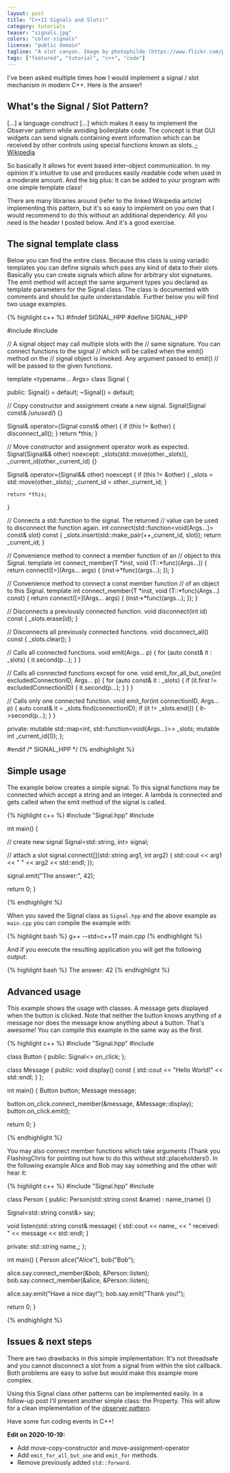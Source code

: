 ```yaml
---
layout: post
title: "C++11 Signals and Slots!"
category: tutorials
teaser: "signals.jpg"
colors: "color-signals"
license: "public domain"
tagline: "A slot canyon. Image by photophilde (https://www.flickr.com/photos/photophilde/5000685616/)"
tags: ["featured", "tutorial", "c++", "code"]
---
```


I've been asked multiple times how I would implement a signal / slot mechanism in modern C++. Here is the answer!

<!--more-->

## What's the Signal / Slot Pattern?

<div class="quote"> [...] a language construct [...] which makes it easy to implement the Observer pattern while avoiding boilerplate code. The concept is that GUI widgets can send signals containing event information which can be received by other controls using special functions known as slots.<a href="https://en.wikipedia.org/wiki/Signals_and_slots"> - Wikipedia</a></div>

So basically it allows for event based inter-object communication. In my opinion it's intuitive to use and produces easily readable code when used in a moderate amount. And the big plus: It can be added to your program with one simple template class!

There are many libraries around (refer to the linked Wikipedia article) implementing this pattern, but it's so easy to implement on you own that I would recommend to do this without an additional dependency. All you need is the header I posted below. And it's a good exercise.

## The signal template class

Below you can find the entire class. Because this class is using variadic templates you can define signals which pass any kind of data to their slots. Basically you can create signals which allow for arbitrary slot signatures. The emit method will accept the same argument types you declared as template parameters for the Signal class. The class is documented with comments and should be quite understandable. Further below you will find two usage examples.

{% highlight c++ %}
#ifndef SIGNAL_HPP
#define SIGNAL_HPP

#include <functional>
#include <map>

// A signal object may call multiple slots with the
// same signature. You can connect functions to the signal
// which will be called when the emit() method on the
// signal object is invoked. Any argument passed to emit()
// will be passed to the given functions.

template <typename... Args>
class Signal {

 public:
  Signal()  = default;
  ~Signal() = default;

  // Copy constructor and assignment create a new signal.
  Signal(Signal const& /*unused*/) {}

  Signal& operator=(Signal const& other) {
    if (this != &other) {
      disconnect_all();
    }
    return *this;
  }

  // Move constructor and assignment operator work as expected.
  Signal(Signal&& other) noexcept:
    _slots(std::move(other._slots)),
    _current_id(other._current_id) {}

  Signal& operator=(Signal&& other) noexcept {
    if (this != &other) {
      _slots     = std::move(other._slots);
      _current_id = other._current_id;
    }

    return *this;
  }


  // Connects a std::function to the signal. The returned
  // value can be used to disconnect the function again.
  int connect(std::function<void(Args...)> const& slot) const {
    _slots.insert(std::make_pair(++_current_id, slot));
    return _current_id;
  }

   // Convenience method to connect a member function of an
   // object to this Signal.
  template <typename T>
  int connect_member(T *inst, void (T::*func)(Args...)) {
    return connect([=](Args... args) { 
      (inst->*func)(args...); 
    });
  }

  // Convenience method to connect a const member function
  // of an object to this Signal.
  template <typename T>
  int connect_member(T *inst, void (T::*func)(Args...) const) {
    return connect([=](Args... args) {
      (inst->*func)(args...); 
    });
  }

  // Disconnects a previously connected function.
  void disconnect(int id) const {
    _slots.erase(id);
  }

  // Disconnects all previously connected functions.
  void disconnect_all() const {
    _slots.clear();
  }

  // Calls all connected functions.
  void emit(Args... p) {
    for (auto const& it : _slots) {
      it.second(p...);
    }
  }

  // Calls all connected functions except for one.
  void emit_for_all_but_one(int excludedConnectionID, Args... p) {
    for (auto const& it : _slots) {
      if (it.first != excludedConnectionID) {
        it.second(p...);
      }
    }
  }

  // Calls only one connected function.
  void emit_for(int connectionID, Args... p) {
    auto const& it = _slots.find(connectionID);
    if (it != _slots.end()) {
      it->second(p...);
    }
  }

 private:
  mutable std::map<int, std::function<void(Args...)>> _slots;
  mutable int                                         _current_id{0};
};

#endif /* SIGNAL_HPP */
{% endhighlight %}

## Simple usage

The example below creates a simple signal. To this signal functions may be connected which accept a string and an integer. A lambda is connected and gets called when the emit method of the signal is called.

{% highlight c++ %}
#include "Signal.hpp"
#include <iostream>

int main() {

  // create new signal
  Signal<std::string, int> signal;

  // attach a slot
  signal.connect([](std::string arg1, int arg2) {
    std::cout << arg1 << " " << arg2 << std::endl;
  });

  signal.emit("The answer:", 42);

  return 0;
}

{% endhighlight %}

When you saved the Signal class as `Signal.hpp` and the above example as `main.cpp` you can compile the example with:

{% highlight bash %}
g++ --std=c++17 main.cpp
{% endhighlight %}

And if you execute the resulting application you will get the following output:

{% highlight bash %}
The answer: 42
{% endhighlight %}


## Advanced usage

This example shows the usage with classes. A message gets displayed when the button is clicked. Note that neither the button knows anything of a message nor does the message know anything about a button. That's awesome! You can compile this example in the same way as the first.

{% highlight c++ %}
#include "Signal.hpp"
#include <iostream>

class Button {
 public:
  Signal<> on_click;
};

class Message {
 public:
  void display() const {
    std::cout << "Hello World!" << std::endl;
  }
};

int main() {
  Button  button;
  Message message;

  button.on_click.connect_member(&message, &Message::display);
  button.on_click.emit();

  return 0;
}

{% endhighlight %}

You may also connect member functions which take arguments (Thank you FlashingChris for pointing out how to do this without std::placeholders!). In the following example Alice and Bob may say something and the other will hear it:

{% highlight c++ %}
#include "Signal.hpp"
#include <iostream>

class Person {
public:
  Person(std::string const &name) : name_(name) {}

  Signal<std::string const&> say;

  void listen(std::string const& message) {
    std::cout << name_ << " received: " << message << std::endl;
  }

private:
  std::string name_;
};

int main() {
  Person alice("Alice"), bob("Bob");

  alice.say.connect_member(&bob, &Person::listen);
  bob.say.connect_member(&alice, &Person::listen);

  alice.say.emit("Have a nice day!");
  bob.say.emit("Thank you!");

  return 0;
}

{% endhighlight %}

## Issues & next steps

There are two drawbacks in this simple implementation: It's not threadsafe and you cannot disconnect a slot from a signal from within the slot callback. Both problems are easy to solve but would make this example more complex.

Using this Signal class other patterns can be implemented easily. In a follow-up post I'll present another simple class: the Property. This will allow for a clean implementation of the [observer pattern](https://en.wikipedia.org/wiki/Observer_pattern).

Have some fun coding events in C++!

**Edit on 2020-10-19:**
* Add move-copy-constructor and move-assignment-operator
* Add `emit_for_all_but_one` and `emit_for` methods.
* Remove previously added `std::forward`.
